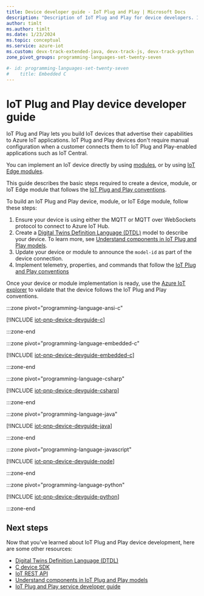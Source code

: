 ```yaml
---
title: Device developer guide - IoT Plug and Play | Microsoft Docs
description: "Description of IoT Plug and Play for device developers. Includes examples in the following languages: C, C#, Java, JavaScript, Python, and Embedded C."
author: timlt
ms.author: timlt
ms.date: 1/23/2024
ms.topic: conceptual
ms.service: azure-iot
ms.custom: devx-track-extended-java, devx-track-js, devx-track-python
zone_pivot_groups: programming-languages-set-twenty-seven

#- id: programming-languages-set-twenty-seven
#    title: Embedded C
---
```


# IoT Plug and Play device developer guide

IoT Plug and Play lets you build IoT devices that advertise their capabilities to Azure IoT applications. IoT Plug and Play devices don't require manual configuration when a customer connects them to IoT Plug and Play-enabled applications such as IoT Central.

You can implement an IoT device directly by using [modules](../iot-hub/iot-hub-devguide-module-twins.md), or by using [IoT Edge modules](../iot-edge/about-iot-edge.md).

This guide describes the basic steps required to create a device, module, or IoT Edge module that follows the [IoT Plug and Play conventions](../iot/concepts-convention.md).

To build an IoT Plug and Play device, module, or IoT Edge module, follow these steps:

1. Ensure your device is using either the MQTT or MQTT over WebSockets protocol to connect to Azure IoT Hub.
1. Create a [Digital Twins Definition Language (DTDL)](https://github.com/Azure/opendigitaltwins-dtdl/blob/master/README.md) model to describe your device. To learn more, see [Understand components in IoT Plug and Play models](concepts-modeling-guide.md).
1. Update your device or module to announce the `model-id` as part of the device connection.
1. Implement telemetry, properties, and commands that follow the [IoT Plug and Play conventions](concepts-convention.md)

Once your device or module implementation is ready, use the [Azure IoT explorer](../iot/howto-use-iot-explorer.md) to validate that the device follows the IoT Plug and Play conventions.

:::zone pivot="programming-language-ansi-c"

[!INCLUDE [iot-pnp-device-devguide-c](../../includes/iot-pnp-device-devguide-c.md)]

:::zone-end

:::zone pivot="programming-language-embedded-c"

[!INCLUDE [iot-pnp-device-devguide-embedded-c](../../includes/iot-pnp-device-devguide-embedded-c.md)]

:::zone-end

:::zone pivot="programming-language-csharp"

[!INCLUDE [iot-pnp-device-devguide-csharp](../../includes/iot-pnp-device-devguide-csharp.md)]

:::zone-end

:::zone pivot="programming-language-java"

[!INCLUDE [iot-pnp-device-devguide-java](../../includes/iot-pnp-device-devguide-java.md)]

:::zone-end

:::zone pivot="programming-language-javascript"

[!INCLUDE [iot-pnp-device-devguide-node](../../includes/iot-pnp-device-devguide-node.md)]

:::zone-end

:::zone pivot="programming-language-python"

[!INCLUDE [iot-pnp-device-devguide-python](../../includes/iot-pnp-device-devguide-python.md)]

:::zone-end

## Next steps

Now that you've learned about IoT Plug and Play device development, here are some other resources:

- [Digital Twins Definition Language (DTDL)](https://github.com/Azure/opendigitaltwins-dtdl/blob/master/README.md)
- [C device SDK](https://github.com/Azure/azure-iot-sdk-c/)
- [IoT REST API](/rest/api/iothub/service/devices/get-devices)
- [Understand components in IoT Plug and Play models](concepts-modeling-guide.md)
- [IoT Plug and Play service developer guide](concepts-developer-guide-service.md)
